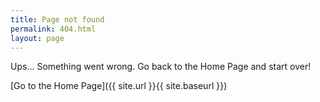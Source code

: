 ```yaml
---
title: Page not found
permalink: 404.html
layout: page
---
```


Ups... Something went wrong. Go back to the Home Page and start over!

[Go to the Home Page]({{ site.url }}{{ site.baseurl }})
